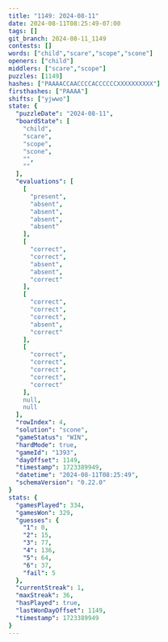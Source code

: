 ```yaml
---
title: "1149: 2024-08-11"
date: 2024-08-11T08:25:49-07:00
tags: []
git_branch: 2024-08-11_1149
contests: []
words: ["child","scare","scope","scone"]
openers: ["child"]
middlers: ["scare","scope"]
puzzles: [1149]
hashes: ["PAAAACCAACCCCACCCCCCXXXXXXXXXX"]
firsthashes: ["PAAAA"]
shifts: ["yjwwo"]
state: {
  "puzzleDate": "2024-08-11",
  "boardState": [
    "child",
    "scare",
    "scope",
    "scone",
    "",
    ""
  ],
  "evaluations": [
    [
      "present",
      "absent",
      "absent",
      "absent",
      "absent"
    ],
    [
      "correct",
      "correct",
      "absent",
      "absent",
      "correct"
    ],
    [
      "correct",
      "correct",
      "correct",
      "absent",
      "correct"
    ],
    [
      "correct",
      "correct",
      "correct",
      "correct",
      "correct"
    ],
    null,
    null
  ],
  "rowIndex": 4,
  "solution": "scone",
  "gameStatus": "WIN",
  "hardMode": true,
  "gameId": "1393",
  "dayOffset": 1149,
  "timestamp": 1723389949,
  "datetime": "2024-08-11T08:25:49",
  "schemaVersion": "0.22.0"
}
stats: {
  "gamesPlayed": 334,
  "gamesWon": 329,
  "guesses": {
    "1": 0,
    "2": 15,
    "3": 77,
    "4": 136,
    "5": 64,
    "6": 37,
    "fail": 5
  },
  "currentStreak": 1,
  "maxStreak": 36,
  "hasPlayed": true,
  "lastWonDayOffset": 1149,
  "timestamp": 1723389949
}
---
```

<!-- more -->
